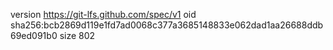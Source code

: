 version https://git-lfs.github.com/spec/v1
oid sha256:bcb2869d119e1fd7ad0068c377a3685148833e062dad1aa26688ddb69ed091b0
size 802
